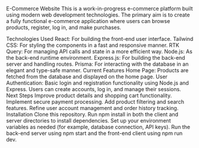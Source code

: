 E-Commerce Website
This is a work-in-progress e-commerce platform built using modern web development technologies. The primary aim is to create a fully functional e-commerce application where users can browse products, register, log in, and make purchases.

Technologies Used
React: For building the front-end user interface.
Tailwind CSS: For styling the components in a fast and responsive manner.
RTK Query: For managing API calls and state in a more efficient way.
Node.js: As the back-end runtime environment.
Express.js: For building the back-end server and handling routes.
Prisma: For interacting with the database in an elegant and type-safe manner.
Current Features
Home Page: Products are fetched from the database and displayed on the home page.
User Authentication: Basic login and registration functionality using Node.js and Express. Users can create accounts, log in, and manage their sessions.
Next Steps
Improve product details and shopping cart functionality.
Implement secure payment processing.
Add product filtering and search features.
Refine user account management and order history tracking.
Installation
Clone this repository.
Run npm install in both the client and server directories to install dependencies.
Set up your environment variables as needed (for example, database connection, API keys).
Run the back-end server using npm start and the front-end client using npm run dev.
